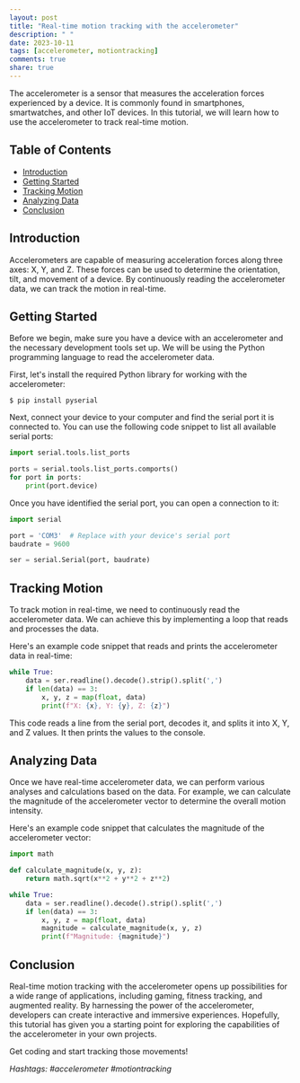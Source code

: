 ```yaml
---
layout: post
title: "Real-time motion tracking with the accelerometer"
description: " "
date: 2023-10-11
tags: [accelerometer, motiontracking]
comments: true
share: true
---
```


The accelerometer is a sensor that measures the acceleration forces experienced by a device. It is commonly found in smartphones, smartwatches, and other IoT devices. In this tutorial, we will learn how to use the accelerometer to track real-time motion.

## Table of Contents
- [Introduction](#introduction)
- [Getting Started](#getting-started)
- [Tracking Motion](#tracking-motion)
- [Analyzing Data](#analyzing-data)
- [Conclusion](#conclusion)

## Introduction <a name="introduction"></a>
Accelerometers are capable of measuring acceleration forces along three axes: X, Y, and Z. These forces can be used to determine the orientation, tilt, and movement of a device. By continuously reading the accelerometer data, we can track the motion in real-time.

## Getting Started <a name="getting-started"></a>
Before we begin, make sure you have a device with an accelerometer and the necessary development tools set up. We will be using the Python programming language to read the accelerometer data.

First, let's install the required Python library for working with the accelerometer:
```
$ pip install pyserial
```

Next, connect your device to your computer and find the serial port it is connected to. You can use the following code snippet to list all available serial ports:
```python
import serial.tools.list_ports

ports = serial.tools.list_ports.comports()
for port in ports:
    print(port.device)
```

Once you have identified the serial port, you can open a connection to it:
```python
import serial

port = 'COM3'  # Replace with your device's serial port
baudrate = 9600

ser = serial.Serial(port, baudrate)
```

## Tracking Motion <a name="tracking-motion"></a>
To track motion in real-time, we need to continuously read the accelerometer data. We can achieve this by implementing a loop that reads and processes the data.

Here's an example code snippet that reads and prints the accelerometer data in real-time:
```python
while True:
    data = ser.readline().decode().strip().split(',')
    if len(data) == 3:
        x, y, z = map(float, data)
        print(f"X: {x}, Y: {y}, Z: {z}")
```

This code reads a line from the serial port, decodes it, and splits it into X, Y, and Z values. It then prints the values to the console.

## Analyzing Data <a name="analyzing-data"></a>
Once we have real-time accelerometer data, we can perform various analyses and calculations based on the data. For example, we can calculate the magnitude of the accelerometer vector to determine the overall motion intensity.

Here's an example code snippet that calculates the magnitude of the accelerometer vector:
```python
import math

def calculate_magnitude(x, y, z):
    return math.sqrt(x**2 + y**2 + z**2)

while True:
    data = ser.readline().decode().strip().split(',')
    if len(data) == 3:
        x, y, z = map(float, data)
        magnitude = calculate_magnitude(x, y, z)
        print(f"Magnitude: {magnitude}")
```

## Conclusion <a name="conclusion"></a>
Real-time motion tracking with the accelerometer opens up possibilities for a wide range of applications, including gaming, fitness tracking, and augmented reality. By harnessing the power of the accelerometer, developers can create interactive and immersive experiences. Hopefully, this tutorial has given you a starting point for exploring the capabilities of the accelerometer in your own projects.

Get coding and start tracking those movements!

*Hashtags: #accelerometer #motiontracking*
